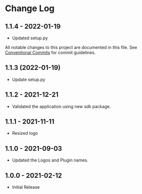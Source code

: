 # Change Log

## 1.1.4 - 2022-01-19
* Updated setup.py

All notable changes to this project are documented in this file.
See [Conventional Commits](https://conventionalcommits.org) for commit guidelines.

## 1.1.3 (2022-01-19)

* Update setup.py

## 1.1.2 - 2021-12-21
* Validated the application using new sdk package.

## 1.1.1 - 2021-11-11
* Resized logo

## 1.1.0 - 2021-09-03

* Updated the Logos and Plugin names.

## 1.0.0 - 2021-02-12

* Initial Release

